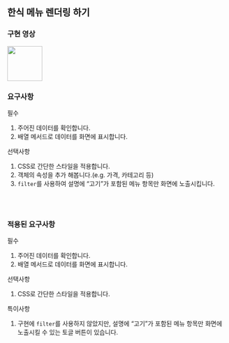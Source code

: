 ## 한식 메뉴 렌더링 하기

### 구현 영상
<img src='https://github.com/user-attachments/assets/0bd44374-b5c4-4795-8245-76556f34df03' width='80' height='80'>


### 요구사항
필수
1. 주어진 데이터를 확인합니다.
2. 배열 메서드로 데이터를 화면에 표시합니다.
   
선택사항
1. CSS로 간단한 스타일을 적용합니다.
2. 객체의 속성을 추가 해봅니다.(e.g. 가격, 카테고리 등)
3. `filter`를 사용하여 설명에 “고기”가 포함된 메뉴 항목만 화면에 노출시킵니다.

<br><br>

### 적용된 요구사항
필수
1. 주어진 데이터를 확인합니다.
2. 배열 메서드로 데이터를 화면에 표시합니다.

선택사항
1. CSS로 간단한 스타일을 적용합니다.

특이사항
1. 구현에 `filter`를 사용하지 않았지만, 설명에 “고기”가 포함된 메뉴 항목만 화면에 노출시킬 수 있는 토글 버튼이 있습니다.
